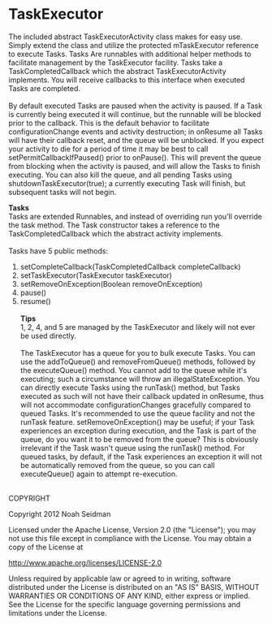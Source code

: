 TaskExecutor
===================

The included abstract TaskExecutorActivity class makes for easy use. Simply extend the class and utilize the protected mTaskExecutor reference to execute Tasks. Tasks 
Are runnables with additional helper methods to facilitate management by the TaskExecutor facility. Tasks take a TaskCompletedCallback which the abstract TaskExecutorActivity implements. You will 
receive callbacks to this interface when executed Tasks are completed.
<br><br>
By default executed Tasks are paused when the activity is paused. If a Task is currently being executed it will continue, but the runnable will be blocked prior to the callback. 
This is the default behavior to facilitate configurationChange events and activity destruction; in onResume all Tasks will 
have their callback reset, and the queue will be unblocked. If you expect your activity to die for a period of time it may be best to call setPermitCallbackIfPaused() prior to onPause(). This will prevent 
the queue from blocking when the activity is paused, and will allow the Tasks to finish executing. You can also kill the queue, and all pending Tasks using shutdownTaskExecutor(true); a currently executing Task 
will finish, but subsequent tasks will not begin.

<b>Tasks</b><br>
Tasks are extended Runnables, and instead of overriding run you'll override the task method. The Task constructor takes a reference to the TaskCompletedCallback which the abstract activity implements.
<br><br>
Tasks have 5 public methods:<br>
1) setCompleteCallback(TaskCompletedCallback completeCallback)<br>
2) setTaskExecutor(TaskExecutor taskExecutor)<br>
3) setRemoveOnException(Boolean removeOnException)<br>
4) pause()<br>
5) resume()<br><br>
<b>Tips</b><br>
1, 2, 4, and 5 are managed by the TaskExecutor and likely will not ever be used directly.
<br><br>
The TaskExecutor has a queue for you to bulk execute Tasks. You can use the addToQueue() and removeFromQueue() methods, followed by the executeQueue() method. You cannot add to the queue while it's executing; such a circumstance will throw an illegalStateException. You can directly execute Tasks using the runTask() method, but Tasks 
executed as such will not have their callback updated in onResume, thus will not accommodate configurationChanges gracefully compared to queued Tasks. It's recommended to use the queue facility and not the runTask feature. setRemoveOnException() may be useful; if your Task experiences an exception during 
execution, and the Task is part of the queue, do you want it to be removed from the queue? This is obviously irrelevant if the Task wasn't queue using the runTask() method. For queued tasks, by default, if the Task experiences an exception it will not be automatically removed from the queue, so you can call executeQueue() again to attempt re-execution.
<br><br>

COPYRIGHT

Copyright 2012 Noah Seidman

Licensed under the Apache License, Version 2.0 (the "License"); you may not use this file except in compliance with the License. You may obtain a copy of the License at

http://www.apache.org/licenses/LICENSE-2.0

Unless required by applicable law or agreed to in writing, software distributed under the License is distributed on an "AS IS" BASIS, WITHOUT WARRANTIES OR CONDITIONS OF ANY KIND, either express or implied. See the License for the specific language governing permissions and limitations under the License.